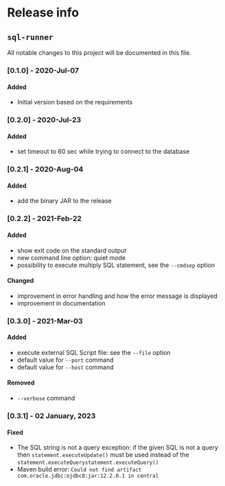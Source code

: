 # Release info
## `sql-runner`

All notable changes to this project will be documented in this file.

### [0.1.0] - 2020-Jul-07
#### Added
- Initial version based on the requirements

### [0.2.0] - 2020-Jul-23
#### Added
- set timeout to 60 sec while trying to connect to the database

### [0.2.1] - 2020-Aug-04
#### Added
- add the binary JAR to the release

### [0.2.2] - 2021-Feb-22
#### Added
- show exit code on the standard output
- new command line option: quiet mode
- possibility to execute multiply SQL statement, see the `--cmdsep` option
#### Changed
- improvement in error handling and how the error message is displayed
- improvement in documentation

### [0.3.0] - 2021-Mar-03
#### Added
- execute external SQL Script file: see the `--file` option
- default value for `--port` command
- default value for `--host` command
#### Removed
- `--verbose` command

### [0.3.1] - 02 January, 2023
#### Fixed
- The SQL string is not a query exception: if the given SQL is not a query then `statement.executeUpdate()` must be used instead of the `statement.executeQuerystatement.executeQuery()`
- Maven build error: `Could not find artifact com.oracle.jdbc:ojdbc8:jar:12.2.0.1 in central`
